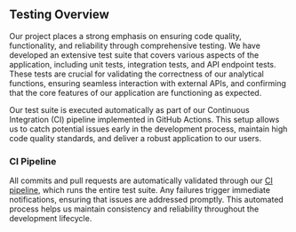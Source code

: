 ## Testing Overview

Our project places a strong emphasis on ensuring code quality, functionality, and reliability through comprehensive testing. We have developed an extensive test suite that covers various aspects of the application, including unit tests, integration tests, and API endpoint tests. These tests are crucial for validating the correctness of our analytical functions, ensuring seamless interaction with external APIs, and confirming that the core features of our application are functioning as expected.

Our test suite is executed automatically as part of our Continuous Integration (CI) pipeline implemented in GitHub Actions. This setup allows us to catch potential issues early in the development process, maintain high code quality standards, and deliver a robust application to our users.

### CI Pipeline

All commits and pull requests are automatically validated through our [CI pipeline](../devops/github.md#ci-pipeline), which runs the entire test suite. Any failures trigger immediate notifications, ensuring that issues are addressed promptly. This automated process helps us maintain consistency and reliability throughout the development lifecycle.